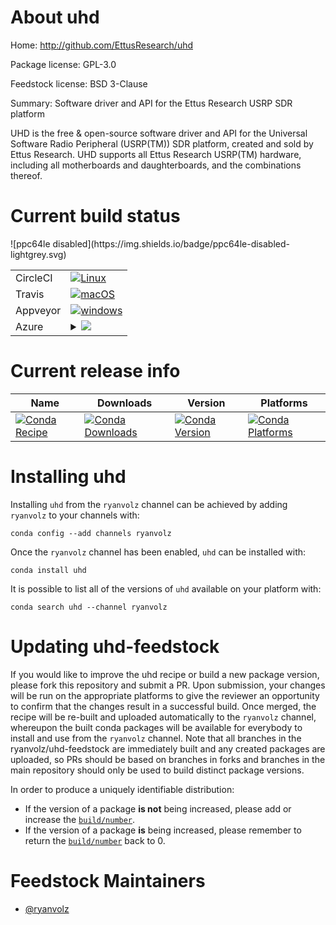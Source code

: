 About uhd
=========

Home: http://github.com/EttusResearch/uhd

Package license: GPL-3.0

Feedstock license: BSD 3-Clause

Summary: Software driver and API for the Ettus Research USRP SDR platform

UHD is the free & open-source software driver and API for the Universal
Software Radio Peripheral (USRP(TM)) SDR platform, created and sold by
Ettus Research. UHD supports all Ettus Research USRP(TM) hardware,
including all motherboards and daughterboards, and the combinations thereof.


Current build status
====================


<table><tr>
    <td>CircleCI</td>
    <td>
      <a href="https://circleci.com/gh/ryanvolz/uhd-feedstock">
        <img alt="Linux" src="https://img.shields.io/circleci/project/github/ryanvolz/uhd-feedstock/master.svg?label=Linux">
      </a>
    </td>
  </tr><tr>
    <td>Travis</td>
    <td>
      <a href="https://travis-ci.org/ryanvolz/uhd-feedstock">
        <img alt="macOS" src="https://img.shields.io/travis/ryanvolz/uhd-feedstock/master.svg?label=macOS">
      </a>
    </td>
  </tr><tr>
    <td>Appveyor</td>
    <td>
      <a href="https://ci.appveyor.com/project/ryanvolz/uhd-feedstock/branch/master">
        <img alt="windows" src="https://img.shields.io/appveyor/ci/ryanvolz/uhd-feedstock/master.svg?label=Windows">
      </a>
    </td>
  </tr>
    
  <tr>
    <td>Azure</td>
    <td>
      <details>
        <summary>
          <a href="https://dev.azure.com/rvolz/feedstock-builds/_build/latest?definitionId=1&branchName=master">
            <img src="https://dev.azure.com/rvolz/feedstock-builds/_apis/build/status/uhd-feedstock?branchName=master">
          </a>
        </summary>
        <table>
          <thead><tr><th>Variant</th><th>Status</th></tr></thead>
          <tbody><tr>
              <td>linux_python2.7</td>
              <td>
                <a href="https://dev.azure.com/rvolz/feedstock-builds/_build/latest?definitionId=1&branchName=master">
                  <img src="https://dev.azure.com/rvolz/feedstock-builds/_apis/build/status/uhd-feedstock?branchName=master&jobName=linux&configuration=linux_python2.7" alt="variant">
                </a>
              </td>
            </tr><tr>
              <td>linux_python3.6</td>
              <td>
                <a href="https://dev.azure.com/rvolz/feedstock-builds/_build/latest?definitionId=1&branchName=master">
                  <img src="https://dev.azure.com/rvolz/feedstock-builds/_apis/build/status/uhd-feedstock?branchName=master&jobName=linux&configuration=linux_python3.6" alt="variant">
                </a>
              </td>
            </tr><tr>
              <td>linux_python3.7</td>
              <td>
                <a href="https://dev.azure.com/rvolz/feedstock-builds/_build/latest?definitionId=1&branchName=master">
                  <img src="https://dev.azure.com/rvolz/feedstock-builds/_apis/build/status/uhd-feedstock?branchName=master&jobName=linux&configuration=linux_python3.7" alt="variant">
                </a>
              </td>
            </tr><tr>
              <td>osx_python2.7</td>
              <td>
                <a href="https://dev.azure.com/rvolz/feedstock-builds/_build/latest?definitionId=1&branchName=master">
                  <img src="https://dev.azure.com/rvolz/feedstock-builds/_apis/build/status/uhd-feedstock?branchName=master&jobName=osx&configuration=osx_python2.7" alt="variant">
                </a>
              </td>
            </tr><tr>
              <td>osx_python3.6</td>
              <td>
                <a href="https://dev.azure.com/rvolz/feedstock-builds/_build/latest?definitionId=1&branchName=master">
                  <img src="https://dev.azure.com/rvolz/feedstock-builds/_apis/build/status/uhd-feedstock?branchName=master&jobName=osx&configuration=osx_python3.6" alt="variant">
                </a>
              </td>
            </tr><tr>
              <td>osx_python3.7</td>
              <td>
                <a href="https://dev.azure.com/rvolz/feedstock-builds/_build/latest?definitionId=1&branchName=master">
                  <img src="https://dev.azure.com/rvolz/feedstock-builds/_apis/build/status/uhd-feedstock?branchName=master&jobName=osx&configuration=osx_python3.7" alt="variant">
                </a>
              </td>
            </tr><tr>
              <td>win_uhd_python_apiFalse</td>
              <td>
                <a href="https://dev.azure.com/rvolz/feedstock-builds/_build/latest?definitionId=1&branchName=master">
                  <img src="https://dev.azure.com/rvolz/feedstock-builds/_apis/build/status/uhd-feedstock?branchName=master&jobName=win&configuration=win_uhd_python_apiFalse" alt="variant">
                </a>
              </td>
            </tr><tr>
              <td>win_uhd_python_apiTrue</td>
              <td>
                <a href="https://dev.azure.com/rvolz/feedstock-builds/_build/latest?definitionId=1&branchName=master">
                  <img src="https://dev.azure.com/rvolz/feedstock-builds/_apis/build/status/uhd-feedstock?branchName=master&jobName=win&configuration=win_uhd_python_apiTrue" alt="variant">
                </a>
              </td>
            </tr>
          </tbody>
        </table>
      </details>
    </td>
  </tr>
![ppc64le disabled](https://img.shields.io/badge/ppc64le-disabled-lightgrey.svg)
</table>

Current release info
====================

| Name | Downloads | Version | Platforms |
| --- | --- | --- | --- |
| [![Conda Recipe](https://img.shields.io/badge/recipe-uhd-green.svg)](https://anaconda.org/ryanvolz/uhd) | [![Conda Downloads](https://img.shields.io/conda/dn/ryanvolz/uhd.svg)](https://anaconda.org/ryanvolz/uhd) | [![Conda Version](https://img.shields.io/conda/vn/ryanvolz/uhd.svg)](https://anaconda.org/ryanvolz/uhd) | [![Conda Platforms](https://img.shields.io/conda/pn/ryanvolz/uhd.svg)](https://anaconda.org/ryanvolz/uhd) |

Installing uhd
==============

Installing `uhd` from the `ryanvolz` channel can be achieved by adding `ryanvolz` to your channels with:

```
conda config --add channels ryanvolz
```

Once the `ryanvolz` channel has been enabled, `uhd` can be installed with:

```
conda install uhd
```

It is possible to list all of the versions of `uhd` available on your platform with:

```
conda search uhd --channel ryanvolz
```




Updating uhd-feedstock
======================

If you would like to improve the uhd recipe or build a new
package version, please fork this repository and submit a PR. Upon submission,
your changes will be run on the appropriate platforms to give the reviewer an
opportunity to confirm that the changes result in a successful build. Once
merged, the recipe will be re-built and uploaded automatically to the
`ryanvolz` channel, whereupon the built conda packages will be available for
everybody to install and use from the `ryanvolz` channel.
Note that all branches in the ryanvolz/uhd-feedstock are
immediately built and any created packages are uploaded, so PRs should be based
on branches in forks and branches in the main repository should only be used to
build distinct package versions.

In order to produce a uniquely identifiable distribution:
 * If the version of a package **is not** being increased, please add or increase
   the [``build/number``](https://conda.io/docs/user-guide/tasks/build-packages/define-metadata.html#build-number-and-string).
 * If the version of a package **is** being increased, please remember to return
   the [``build/number``](https://conda.io/docs/user-guide/tasks/build-packages/define-metadata.html#build-number-and-string)
   back to 0.

Feedstock Maintainers
=====================

* [@ryanvolz](https://github.com/ryanvolz/)

